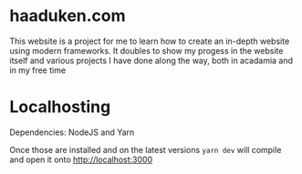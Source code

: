 # haaduken.com

This website is a project for me to learn how to create an in-depth website using modern frameworks. It doubles to show my progess in the website itself and various projects I have done along the way, both in acadamia and in my free time

# Localhosting

Dependencies: NodeJS and Yarn

Once those are installed and on the latest versions
`yarn dev` will compile and open it onto [http://localhost:3000](http://localhost:3000)
